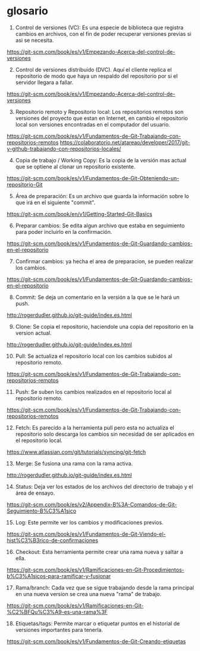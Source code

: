 # glosario


1. Control de versiones (VC): Es una especie de biblioteca que registra cambios en archivos, con el fin de poder recuperar versiones previas si asi se necesita.

<https://git-scm.com/book/es/v1/Empezando-Acerca-del-control-de-versiones>

2. Control de versiones distribuido (DVC). Aquí el cliente replica el repositorio de modo que haya un respaldo del repositorio por si el servidor llegara a fallar.

<https://git-scm.com/book/es/v1/Empezando-Acerca-del-control-de-versiones>

3. Repositorio remoto y Repositorio local: Los repositorios remotos son versiones del proyecto que estan en Internet, en cambio el repositorio local son versiones encontradas en el computador del usuario.

<https://git-scm.com/book/es/v1/Fundamentos-de-Git-Trabajando-con-repositorios-remotos> 
<https://colaboratorio.net/atareao/developer/2017/git-y-github-trabajando-con-repositorios-locales/>

4. Copia de trabajo / Working Copy: Es la copia de la versión mas actual que se optiene al clonar un repositorio existente.

<https://git-scm.com/book/es/v1/Fundamentos-de-Git-Obteniendo-un-repositorio-Git>

5. Área de preparación: Es un archivo que guarda la información sobre lo que irá en el siguiente "commit".

<https://git-scm.com/book/en/v1/Getting-Started-Git-Basics>

6. Preparar cambios: Se edita algun archivo que estaba en seguimiento para poder incluirlo en la confirmación.

<https://git-scm.com/book/es/v1/Fundamentos-de-Git-Guardando-cambios-en-el-repositorio>

7. Confirmar cambios: ya hecha el area de preparacion, se pueden realizar los cambios.

<https://git-scm.com/book/es/v1/Fundamentos-de-Git-Guardando-cambios-en-el-repositorio>

8. Commit: Se deja un comentario en la versión a la que se le hará un push.

<http://rogerdudler.github.io/git-guide/index.es.html>

9. Clone: Se copia el repositorio, haciendole una copia del repositorio en la version actual.

<http://rogerdudler.github.io/git-guide/index.es.html>

10. Pull: Se actualiza el repositorio local con los cambios subidos al repositorio remoto.

<https://git-scm.com/book/es/v1/Fundamentos-de-Git-Trabajando-con-repositorios-remotos>

11. Push: Se suben los cambios realizados en el repositorio local al repositorio remoto.

<https://git-scm.com/book/es/v1/Fundamentos-de-Git-Trabajando-con-repositorios-remotos>

12. Fetch: Es parecido a la herramienta pull pero esta no actualiza el repositorio solo descarga los cambios sin necesidad de ser aplicados en el repositorio local.

<https://www.atlassian.com/git/tutorials/syncing/git-fetch>

13. Merge: Se fusiona una rama con la rama activa.

<http://rogerdudler.github.io/git-guide/index.es.html>

14. Status: Deja ver los estados de los archivos del directorio de trabajo y el área de ensayo.

<https://git-scm.com/book/es/v2/Appendix-B%3A-Comandos-de-Git-Seguimiento-B%C3%A1sico>

15. Log: Este permite ver los cambios y modificaciones previos.

<https://git-scm.com/book/es/v1/Fundamentos-de-Git-Viendo-el-hist%C3%B3rico-de-confirmaciones>

16. Checkout: Esta herramienta permite crear una rama nueva y saltar a ella.

<https://git-scm.com/book/es/v1/Ramificaciones-en-Git-Procedimientos-b%C3%A1sicos-para-ramificar-y-fusionar>

17. Rama/branch: Cada vez que se sigue trabajando desde la rama principal en una nueva version se crea una nueva "rama" de trabajo.

<https://git-scm.com/book/es/v1/Ramificaciones-en-Git-%C2%BFQu%C3%A9-es-una-rama%3F>

18. Etiquetas/tags: Permite marcar o etiquetar puntos en el historial de versiones importantes para tenerla. 

<https://git-scm.com/book/es/v1/Fundamentos-de-Git-Creando-etiquetas>
